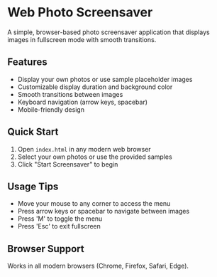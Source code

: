 # Web Photo Screensaver

A simple, browser-based photo screensaver application that displays images in fullscreen mode with smooth transitions.

## Features

- Display your own photos or use sample placeholder images
- Customizable display duration and background color
- Smooth transitions between images
- Keyboard navigation (arrow keys, spacebar)
- Mobile-friendly design

## Quick Start

1. Open `index.html` in any modern web browser
2. Select your own photos or use the provided samples
3. Click "Start Screensaver" to begin

## Usage Tips

- Move your mouse to any corner to access the menu
- Press arrow keys or spacebar to navigate between images
- Press 'M' to toggle the menu
- Press 'Esc' to exit fullscreen

## Browser Support

Works in all modern browsers (Chrome, Firefox, Safari, Edge).